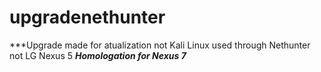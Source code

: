 # upgradenethunter
***Upgrade made for atualization not Kali Linux used through Nethunter not LG Nexus 5 ***Homologation for Nexus 7***
